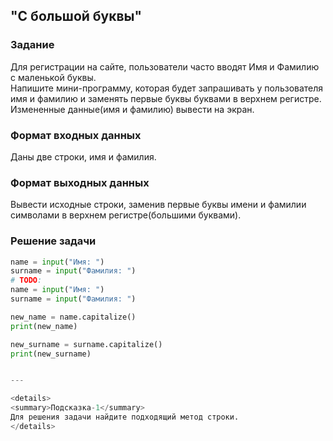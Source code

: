 ## "С большой буквы"

### Задание

Для регистрации на сайте, пользователи часто вводят Имя и Фамилию с маленькой буквы. \
Напишите мини-программу, которая будет запрашивать у пользователя имя и фамилию и заменять первые буквы буквами в верхнем регистре. \
Измененные данные(имя и фамилию) вывести на экран.

### Формат входных данных

Даны две строки, имя и фамилия.

### Формат выходных данных

Вывести исходные строки, заменив первые буквы имени и фамилии символами в верхнем регистре(большими буквами).

### Решение задачи

```python
name = input("Имя: ")
surname = input("Фамилия: ")
# TODO:
name = input("Имя: ")
surname = input("Фамилия: ")

new_name = name.capitalize()
print(new_name)

new_surname = surname.capitalize()
print(new_surname)


---

<details>
<summary>Подсказка-1</summary>
Для решения задачи найдите подходящий метод строки.
</details>
